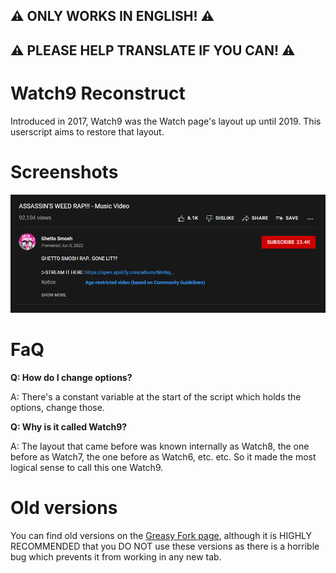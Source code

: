 ## ⚠ ONLY WORKS IN ENGLISH! ⚠
## ⚠ PLEASE HELP TRANSLATE IF YOU CAN! ⚠

# Watch9 Reconstruct
Introduced in 2017, Watch9 was the Watch page's layout up until 2019. This userscript aims to restore that layout.

# Screenshots
![Watch page, with Watch9 Reconstruct active.](assets/Preview.png)

# FaQ
**Q: How do I change options?**

A: There's a constant variable at the start of the script which holds the options, change those.

**Q: Why is it called Watch9?**

A: The layout that came before was known internally as Watch8, the one before as Watch7, the one before as Watch6, etc. etc. So it made the most logical sense to call this one Watch9.

# Old versions
You can find old versions on the [Greasy Fork page](https://greasyfork.org/en/scripts/447194-watch9-reconstruct), although it is HIGHLY RECOMMENDED that you DO NOT use these versions as there is a horrible bug which prevents it from working in any new tab.